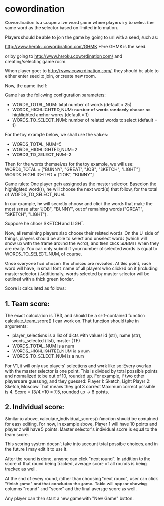 # cowordination

Cowordination is a cooperative word game where players try to select the same word as the selector based on limited information.

Players should be able to join the game by going to url with a seed, such as:

http://www.heroku.cowordination.com/GHMK
Here GHMK is the seed.

or by going to http://www.heroku.cowordination.com/
and creating/selecting game room.

When player goes to http://www.cowordination.com/, they should be able to either enter seed to join, or create new room.

Now, the game itself:

Game has the following configuration parameters:

-   WORDS_TOTAL_NUM: total number of words (default = 25)
-   WORDS_HIGHLIGHTED_NUM: number of words randomly chosen as highlighted anchor words (default = 1)
-   WORDS_TO_SELECT_NUM: number of related words to select (default = 1)

For the toy example below, we shall use the values:

-   WORDS_TOTAL_NUM=5
-   WORDS_HIGHLIGHTED_NUM=2
-   WORDS_TO_SELECT_NUM=2

Then for the words themselves for the toy example, we will use:
WORDS_TOTAL = ["BUNNY", "GREAT", "JOB", "SKETCH", "LIGHT"]
WORDS_HIGHLIGHTED = ["JOB", "BUNNY"]

Game rules:
One player gets assigned as the master selector.
Based on the highlighted word(s), he will choose the next word(s) that follow, for the total of WORDS_TO_SELECT_NUM.

In our example, he will secretly choose and click the words that make the most sense after "JOB", "BUNNY", out of remaining words ("GREAT", "SKETCH", "LIGHT").

Suppose he chose SKETCH and LIGHT.

Now, all remaining players also choose their related words.
On the UI side of things, players should be able to select and unselect words (which will show up with the frame around the word), and then click SUBMIT when they are ready. You can only submit if your number of selected words is equal to WORDS_TO_SELECT_NUM, of course.

Once everyone had chosen, the choices are revealed. At this point, each word will have, in small font, name of all players who clicked on it (including master selector.) Additionally, words selected by master selector will be outlined with a thick green border.

Score is calculated as follows:

## 1. Team score:

The exact calculation is TBD, and should be a self-contained function calculate_team_score() I can work on. That function should take in arguments:

-   player_selections is a list of dicts with values id (str), name (str), words_selected (list), master (TF)
-   WORDS_TOTAL_NUM is a num
-   WORDS_HIGHLIGHTED_NUM is a num
-   WORDS_TO_SELECT_NUM is a num

For V1, it will only use players' selections and work like so:
Every overlap with the master selector is one point.
This is divided by total possible points and normalized to be out of 10, rounded up.
For example, if two other players are guessing, and they guessed:
Player 1: Sketch, Light
Player 2: Sketch, Moscow
That means they got 3 correct
Maximum correct possible is 4.
Score = (3/4)\*10 = 7.5, rounded up -> 8 points.

## 2. Individual score:

Similar to above, calculate_individual_scores() function should be contained for easy editing. For now, in example above, Player 1 will have 10 points and player 2 will have 5 points.
Master selector's individual score is equal to the team score.

This scoring system doesn't take into account total possible choices, and in the future I may edit it to use it.

After the round is done, anyone can click "next round". In addition to the score of that round being tracked, average score of all rounds is being tracked as well.

At the end of every round, rather than choosing "next round", user can click "finish game" and that concludes the game. Table will appear showing columns "round" and "score" and the final average score as well.

Any player can then start a new game with "New Game" button.

